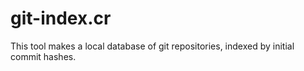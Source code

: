 # git-index.cr
This tool makes a local database of git repositories, indexed by initial commit hashes. 
